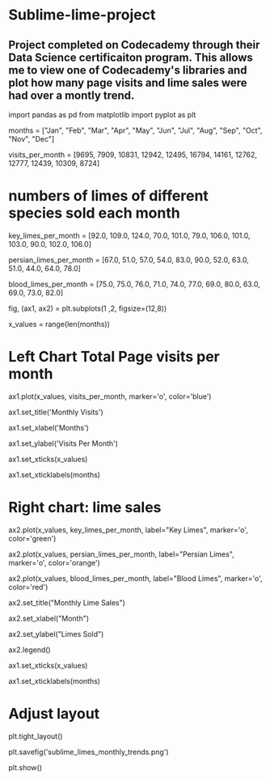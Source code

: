 # Sublime-lime-project
## Project completed on Codecademy through their Data Science certificaiton program. This allows me to view one of Codecademy's libraries and plot how many page visits and lime sales were had over a montly trend.


import pandas as pd
from matplotlib import pyplot as plt

months = ["Jan", "Feb", "Mar", "Apr", "May", "Jun", "Jul", "Aug", "Sep", "Oct", "Nov", "Dec"]

visits_per_month = [9695, 7909, 10831, 12942, 12495, 16794, 14161, 12762, 12777, 12439, 10309, 8724]

# numbers of limes of different species sold each month

key_limes_per_month = [92.0, 109.0, 124.0, 70.0, 101.0, 79.0, 106.0, 101.0, 103.0, 90.0, 102.0, 106.0]

persian_limes_per_month = [67.0, 51.0, 57.0, 54.0, 83.0, 90.0, 52.0, 63.0, 51.0, 44.0, 64.0, 78.0]

blood_limes_per_month = [75.0, 75.0, 76.0, 71.0, 74.0, 77.0, 69.0, 80.0, 63.0, 69.0, 73.0, 82.0]

fig, (ax1, ax2) = plt.subplots(1 ,2, figsize=(12,8))
 
x_values = range(len(months))

# Left Chart Total Page visits per month

ax1.plot(x_values, visits_per_month, marker='o', color='blue')

ax1.set_title('Monthly Visits')

ax1.set_xlabel('Months')

ax1.set_ylabel('Visits Per Month')

ax1.set_xticks(x_values)

ax1.set_xticklabels(months)

# Right chart: lime sales

ax2.plot(x_values, key_limes_per_month, label="Key Limes", marker='o', color='green')

ax2.plot(x_values, persian_limes_per_month, label="Persian Limes", marker='o', color='orange')

ax2.plot(x_values, blood_limes_per_month, label="Blood Limes", marker='o', color='red')

ax2.set_title("Monthly Lime Sales")

ax2.set_xlabel("Month")

ax2.set_ylabel("Limes Sold")

ax2.legend()

ax1.set_xticks(x_values)

ax1.set_xticklabels(months)

# Adjust layout

plt.tight_layout()

plt.savefig('sublime_limes_monthly_trends.png')

plt.show()
